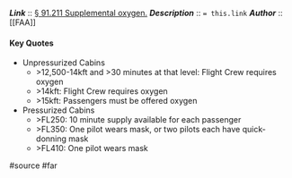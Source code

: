 ***Link***      :: [§ 91.211 Supplemental oxygen.](https://www.ecfr.gov/current/title-14/section-91.211)
***Description***      :: `= this.link`
***Author*** :: [[FAA]]

#### Key Quotes
* Unpressurized Cabins
	* \>12,500-14kft and >30 minutes at that level: Flight Crew requires oxygen
	* \>14kft: Flight Crew requires oxygen
	* \>15kft: Passengers must be offered oxygen
* Pressurized Cabins
	* \>FL250: 10 minute supply available for each passenger
	* \>FL350: One pilot wears mask, or two pilots each have quick-donning mask
	* \>FL410: One pilot wears mask

#source #far